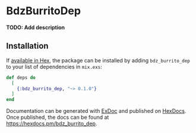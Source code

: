 # BdzBurritoDep

**TODO: Add description**

## Installation

If [available in Hex](https://hex.pm/docs/publish), the package can be installed
by adding `bdz_burrito_dep` to your list of dependencies in `mix.exs`:

```elixir
def deps do
  [
    {:bdz_burrito_dep, "~> 0.1.0"}
  ]
end
```

Documentation can be generated with [ExDoc](https://github.com/elixir-lang/ex_doc)
and published on [HexDocs](https://hexdocs.pm). Once published, the docs can
be found at <https://hexdocs.pm/bdz_burrito_dep>.


